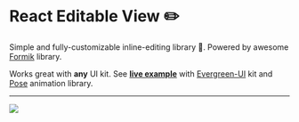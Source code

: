 # React Editable View ✏️

Simple and fully-customizable inline-editing library 🤗.
Powered by awesome [Formik](https://github.com/jaredpalmer/formik) library.

Works great with **any** UI kit.
See **[live example](https://codesandbox.io/embed/reacteditablefieldexample-ee4kr)** with [Evergreen-UI](https://evergreen.segment.com/) kit and [Pose](https://popmotion.io/pose/) animation library.

___

![](https://i.ibb.co/f233dLF/rev.gif)
